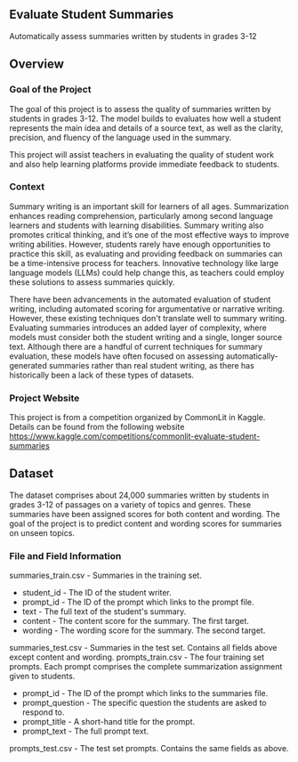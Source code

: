 ## Evaluate Student Summaries
Automatically assess summaries written by students in grades 3-12

## Overview
### Goal of the Project
The goal of this project is to assess the quality of summaries written by students in grades 3-12. The model builds to evaluates how well a student represents the main idea and details of a source text, as well as the clarity, precision, and fluency of the language used in the summary. 

This project will assist teachers in evaluating the quality of student work and also help learning platforms provide immediate feedback to students.

### Context
Summary writing is an important skill for learners of all ages. Summarization enhances reading comprehension, particularly among second language learners and students with learning disabilities. Summary writing also promotes critical thinking, and it’s one of the most effective ways to improve writing abilities. However, students rarely have enough opportunities to practice this skill, as evaluating and providing feedback on summaries can be a time-intensive process for teachers. Innovative technology like large language models (LLMs) could help change this, as teachers could employ these solutions to assess summaries quickly.

There have been advancements in the automated evaluation of student writing, including automated scoring for argumentative or narrative writing. However, these existing techniques don't translate well to summary writing. Evaluating summaries introduces an added layer of complexity, where models must consider both the student writing and a single, longer source text. Although there are a handful of current techniques for summary evaluation, these models have often focused on assessing automatically-generated summaries rather than real student writing, as there has historically been a lack of these types of datasets.

### Project Website
This project is from a competition organized by CommonLit in Kaggle.
Details can be found from the following website
https://www.kaggle.com/competitions/commonlit-evaluate-student-summaries

## Dataset 
The dataset comprises about 24,000 summaries written by students in grades 3-12 of passages on a variety of topics and genres. These summaries have been assigned scores for both content and wording. The goal of the project is to predict content and wording scores for summaries on unseen topics.

### File and Field Information
summaries_train.csv - Summaries in the training set.
* student_id - The ID of the student writer.
* prompt_id - The ID of the prompt which links to the prompt file.
* text - The full text of the student's summary.
* content - The content score for the summary. The first target.
* wording - The wording score for the summary. The second target.

summaries_test.csv - Summaries in the test set. Contains all fields above except content and wording.
prompts_train.csv - The four training set prompts. Each prompt comprises the complete summarization assignment given to students.
* prompt_id - The ID of the prompt which links to the summaries file.
* prompt_question - The specific question the students are asked to respond to.
* prompt_title - A short-hand title for the prompt.
* prompt_text - The full prompt text.

prompts_test.csv - The test set prompts. Contains the same fields as above. 

